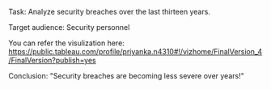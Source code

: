 Task: Analyze security breaches over the last thirteen years.

Target audience: Security personnel

You can refer the visulization here:
https://public.tableau.com/profile/priyanka.n4310#!/vizhome/FinalVersion_4/FinalVersion?publish=yes

Conclusion: "Security breaches are becoming less severe over years!"


